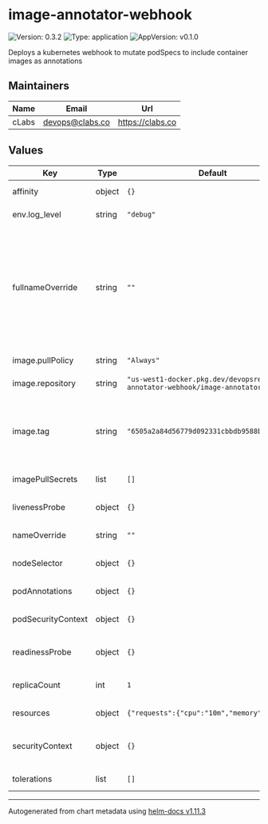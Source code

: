 # image-annotator-webhook

![Version: 0.3.2](https://img.shields.io/badge/Version-0.3.2-informational?style=flat-square) ![Type: application](https://img.shields.io/badge/Type-application-informational?style=flat-square) ![AppVersion: v0.1.0](https://img.shields.io/badge/AppVersion-v0.1.0-informational?style=flat-square)

Deploys a kubernetes webhook to mutate podSpecs to include container images as annotations

## Maintainers

| Name | Email | Url |
| ---- | ------ | --- |
| cLabs | <devops@clabs.co> | <https://clabs.co> |

## Values

| Key | Type | Default | Description |
|-----|------|---------|-------------|
| affinity | object | `{}` | Kubernetes pod affinity |
| env.log_level | string | `"debug"` | Env. Var LOG_LEVEL |
| fullnameOverride | string | `""` | Chart full name override. Please take into account that webhook order execution is based on alphabetical order |
| image.pullPolicy | string | `"Always"` | Image pullpolicy |
| image.repository | string | `"us-west1-docker.pkg.dev/devopsre/image-annotator-webhook/image-annotator-webhook"` | Image repository |
| image.tag | string | `"6505a2a84d56779d092331cbbdb9588b0ed165bb"` | Image tag Overrides the image tag whose default is the chart appVersion. |
| imagePullSecrets | list | `[]` | Image pull secrets |
| livenessProbe | object | `{}` | Liveness probe configuration |
| nameOverride | string | `""` | Chart name override |
| nodeSelector | object | `{}` | Kubernetes node selector |
| podAnnotations | object | `{}` | Custom pod annotations |
| podSecurityContext | object | `{}` | Custom pod security context |
| readinessProbe | object | `{}` | Readiness probe configuration |
| replicaCount | int | `1` | Number of deployment replicas |
| resources | object | `{"requests":{"cpu":"10m","memory":"20Mi"}}` | Container resources |
| securityContext | object | `{}` | Custom container security context |
| tolerations | list | `[]` | Kubernetes tolerations |

----------------------------------------------
Autogenerated from chart metadata using [helm-docs v1.11.3](https://github.com/norwoodj/helm-docs/releases/v1.11.3)
